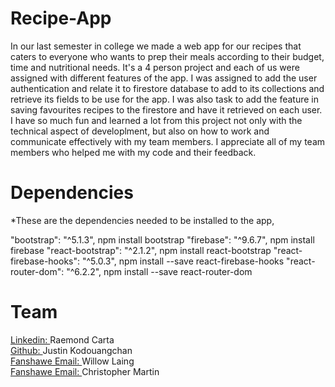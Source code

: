 # Recipe-App

In our last semester in college we made a web app for our recipes that caters to everyone who wants to prep their meals according to their budget, time and nutritional needs. It's a 4 person project and each of us were assigned with different features of the app. I was assigned to add the user authentication and relate it to firestore database to add to its collections and retrieve its fields to be use for the app. I was also task to add the feature in saving favourites recipes to the firestore and have it retrieved on each user. I have so much fun and learned a lot from this project not only with the technical aspect of developlment, but also on how to work and  communicate effectively with my team members. I appreciate all of my team members who helped me with my code and their feedback.


# Dependencies

*These are the dependencies needed to be installed to the app,

"bootstrap": "^5.1.3",            npm install bootstrap
"firebase": "^9.6.7",             npm install firebase
"react-bootstrap": "^2.1.2",      npm install react-bootstrap
"react-firebase-hooks": "^5.0.3", npm install --save react-firebase-hooks
"react-router-dom": "^6.2.2",     npm install --save react-router-dom

# Team
 [Linkedin: ](https://www.linkedin.com/in/raemondcarta/)Raemond Carta <br />
 [Github: ](https://github.com/JVKod/) Justin Kodouangchan<br />
 [Fanshawe Email: ](w_laing@fanshaweonline.ca)  Willow Laing<br />
  [Fanshawe Email: ](c_martin123019@fanshaweonline.ca) Christopher Martin<br />

